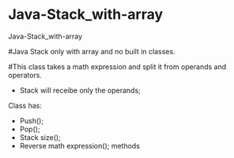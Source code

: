 # Java-Stack_with-array
Java-Stack_with-array

#Java Stack only with array and no built in classes.

#This class takes a math expression and split it from operands and operators.
* Stack will receibe only the operands;

Class has:
- Push();
- Pop();
- Stack size();
- Reverse math expression();
methods
